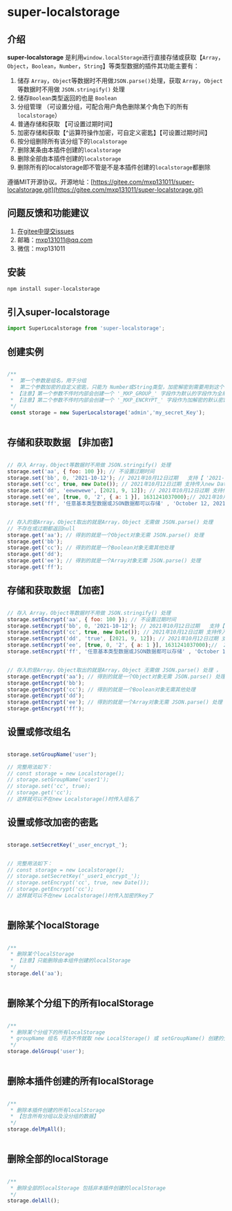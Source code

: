 # super-localstorage

## 介绍

**super-localstorage** 是利用`window.localStorage`进行直接存储或获取【`Array`，`Object`，`Boolean`，`Number`，`String`】等类型数据的插件其功能主要有：

1. 储存 `Array`，`Object`等数据时不用做`JSON.parse()`处理，获取 `Array`，`Object`等数据时不用做 `JSON.stringify()` 处理
2. 储存`Boolean`类型返回的也是 `Boolean`
3. 分组管理 （可设置分组，可配合用户角色删除某个角色下的所有`localstorage`）
4. 普通存储和获取 【可设置过期时间】
5. 加密存储和获取【^运算符操作加密，可自定义密匙】【可设置过期时间】
6. 按分组删除所有该分组下的`localstorage`
7. 删除某条由本插件创建的`localstorage`
8. 删除全部由本插件创建的`localstorage`
9. 删除所有的localstorage即不管是不是本插件创建的`localstorage`都删除

 遵循MIT开源协议。开源地址：[https://gitee.com/mxp131011/super-localstorage.git](https://gitee.com/mxp131011/super-localstorage.git)

## 问题反馈和功能建议

1. [在gitee中提交issues](https://gitee.com/mxp131011/super-localstorage/issues)
2. 邮箱：mxp131011@qq.com
3. 微信：mxp131011

## 安装

```bash
npm install super-localstorage
```

## 引入super-localstorage

```js
import SuperLocalstorage from 'super-localstorage';
```

## 创建实例

```js

/**
 *  第一个参数是组名，用于分组
 *  第二个参数加密的自定义密匙，只能为 Number或String类型，加密解密到需要用到这个密匙 不需要加密，解密可不传
 * 【注意】第一个参数不传时内部会创建一个 '_MXP_GROUP_' 字段作为默认的字段作为全局默认组名【用于删除由本插件创建的localstorage】
 * 【注意】第二个参数不传时内部会创建一个 '_MXP_ENCRYPT_' 字段作为加解密的默认密匙
 */
 const storage = new SuperLocalstorage('admin','my_secret_Key');
 
```

## 存储和获取数据 【非加密】

```js

// 存入 Array，Object等数据时不用做 JSON.stringify() 处理
storage.set('aa', { foo: 100 }); // 不设置过期时间 
storage.set('bb', 0, '2021-10-12'); // 2021年10月12日过期   支持【 '2021-10-12' 或 '2021/10/12'】两种格式的字符串时间
storage.set('cc', true, new Date()); // 2021年10月12日过期 支持传入new Date() 日期对象
storage.set('dd', 'eewewewe', [2021, 9, 12]); // 2021年10月12日过期 支持传入一个数组格式为 [年, 月, 日, 时,分 ,秒毫秒] （不建议传数组）  注意 【必传年，月其他可不传】 且月份从0开始，即0代表1月，11代表12月
storage.set('ee', [true, 0, '2', { a: 1 }], 1631241037000);// 2021年10月12日过期 支持时间戳   '1631241037000' 或 1631241037000 都可以 注意传0代表日期为：1970-1-1 8:0:0
storage.set('ff', '任意基本类型数据或JSON数据都可以存储' , 'October 12, 2021 11:13:00');  // 其他可以被new Date()解析的字符串也是可以的


// 存入的是Array，Object取出的就是Array，Object 无需做 JSON.parse() 处理 
// 不存在或过期都返回null
storage.get('aa'); // 得到的就是一个Object对象无需 JSON.parse() 处理
storage.get('bb');
storage.get('cc'); // 得到的就是一个Boolean对象无需其他处理
storage.get('dd');
storage.get('ee'); // 得到的就是一个Array对象无需 JSON.parse() 处理
storage.get('ff');

```

## 存储和获取数据 【加密】

```js

// 存入 Array，Object等数据时不用做 JSON.stringify() 处理
storage.setEncrypt('aa', { foo: 100 }); // 不设置过期时间 
storage.setEncrypt('bb', 0, '2021-10-12'); // 2021年10月12日过期   支持【 '2021-10-12' 或 '2021/10/12'】两种格式的字符串时间
storage.setEncrypt('cc', true, new Date()); // 2021年10月12日过期 支持传入new Date() 日期对象
storage.setEncrypt('dd', 'true', [2021, 9, 12]); // 2021年10月12日过期 支持传入一个数组格式为 [年, 月, 日, 时,分 ,秒毫秒] （不建议传数组）  注意 【必传年，月其他可不传】 且月份从0开始，即0代表1月，11代表12月
storage.setEncrypt('ee', [true, 0, '2', { a: 1 }], 1631241037000);//  2021年10月12日过期 支持时间戳   '1631241037000' 或 1631241037000 都可以 注意传0代表日期为：1970-1-1 8:0:0
storage.setEncrypt('ff', '任意基本类型数据或JSON数据都可以存储' , 'October 12, 2021 11:13:00');  // 其他可以被new Date()解析的字符串也是可以的


// 存入的是Array，Object取出的就是Array，Object 无需做 JSON.parse() 处理 ， 不存在或过期都返回null
storage.getEncrypt('aa'); // 得到的就是一个Object对象无需 JSON.parse() 处理
storage.getEncrypt('bb');
storage.getEncrypt('cc'); // 得到的就是一个Boolean对象无需其他处理
storage.getEncrypt('dd');
storage.getEncrypt('ee'); // 得到的就是一个Array对象无需 JSON.parse() 处理
storage.getEncrypt('ff');

```

## 设置或修改组名

```js

storage.setGroupName('user'); 

// 完整用法如下：
// const storage = new Localstorage();
// storage.setGroupName('user1'); 
// storage.set('cc', true);
// storage.get('cc');
// 这样就可以不在new Localstorage()时传入组名了

```

## 设置或修改加密的密匙

```js

storage.setSecretKey('_user_encrypt_'); 


// 完整用法如下：
// const storage = new Localstorage();
// storage.setSecretKey('_user1_encrypt_'); 
// storage.setEncrypt('cc', true, new Date());
// storage.getEncrypt('cc');
// 这样就可以不在new Localstorage()时传入加密的key了
 
```

## 删除某个localStorage

```js

/**
 * 删除某个localStorage
 * 【注意】只能删除由本组件创建的localStorage
 */
storage.del('aa'); 
 
```

## 删除某个分组下的所有localStorage

```js

/**
 * 删除某个分组下的所有localStorage
 * groupName 组名 可选不传就取 new LocalStorage() 或 setGroupName() 创建的分组，若都为空则不进行任何操作
 */
storage.delGroup('user'); 
 
```

## 删除本插件创建的所有localStorage

```js

/**
 * 删除本插件创建的所有localStorage
 * 【包含所有分组以及没分组的数据】
 */
storage.delMyAll(); 
 
```

## 删除全部的localStorage

```js

/**
 * 删除全部的localStorage 包括非本插件创建的localStorage
 */
storage.delAll(); 
 
```
